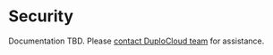 # Security

Documentation TBD. Please [contact DuploCloud team](https://duplocloud.com/company/contact-us/) for assistance.

